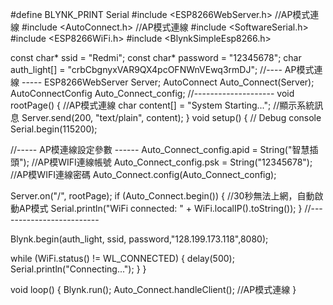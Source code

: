 #define BLYNK_PRINT Serial
#include <ESP8266WebServer.h>   //AP模式連線
#include <AutoConnect.h>        //AP模式連線
#include <SoftwareSerial.h>
#include <ESP8266WiFi.h>
#include <BlynkSimpleEsp8266.h>


const char* ssid = "Redmi";
const char* password = "12345678";
char auth_light[] = "crbCbgnyxVAR9QX4pcOFNWnVEwq3rmDJ";
//---- AP模式連線 -----
ESP8266WebServer Server;
AutoConnect Auto_Connect(Server);
AutoConnectConfig Auto_Connect_config;
//--------------------
void rootPage() { //AP模式連線
  char content[] = "System Starting...";  //顯示系統訊息
  Server.send(200, "text/plain", content);
}
void setup()
{
  // Debug console
  Serial.begin(115200);

  //----- AP模連線設定參數 ------
  Auto_Connect_config.apid = String("智慧插頭");  //AP模WIFI連線帳號
  Auto_Connect_config.psk = String("12345678"); //AP模WIFI連線密碼
  Auto_Connect.config(Auto_Connect_config);
  
  Server.on("/", rootPage);
  if (Auto_Connect.begin()) {  //30秒無法上網，自動啟動AP模式
    Serial.println("WiFi connected: " + WiFi.localIP().toString());
  }
//-------------------------

  Blynk.begin(auth_light, ssid, password,"128.199.173.118",8080);
 
  while (WiFi.status() != WL_CONNECTED) {
    delay(500);
    Serial.println("Connecting...");
  }
}

void loop()
{
  Blynk.run();
  Auto_Connect.handleClient(); //AP模式連線
}
